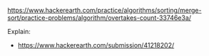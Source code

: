 https://www.hackerearth.com/practice/algorithms/sorting/merge-sort/practice-problems/algorithm/overtakes-count-33746e3a/

Explain:
- https://www.hackerearth.com/submission/41218202/
